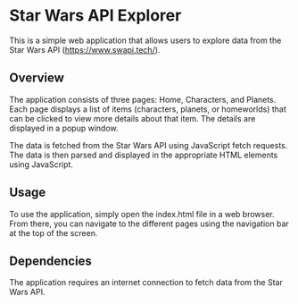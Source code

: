 # Star Wars API Explorer
This is a simple web application that allows users to explore data from the Star Wars API (https://www.swapi.tech/).

**Overview** 
---
The application consists of three pages: Home, Characters, and Planets. Each page displays a list of items (characters, planets, or homeworlds) that can be clicked to view more details about that item. The details are displayed in a popup window.

The data is fetched from the Star Wars API using JavaScript fetch requests. The data is then parsed and displayed in the appropriate HTML elements using JavaScript.

**Usage**
---
To use the application, simply open the index.html file in a web browser. From there, you can navigate to the different pages using the navigation bar at the top of the screen.

**Dependencies**
---
The application requires an internet connection to fetch data from the Star Wars API. 
